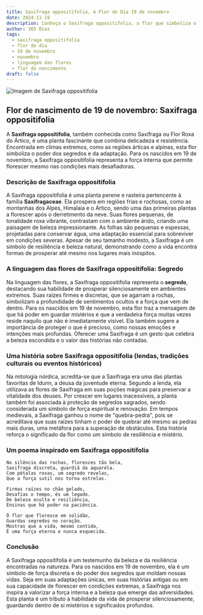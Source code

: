 ```yaml
---
title: Saxifraga oppositifolia, A Flor do Dia 19 de novembro
date: 2024-11-19
description: Conheça o Saxifraga oppositifolia, a flor que simboliza o dia 19 de novembro e seu significado 'Segredo'. Explore a beleza e o simbolismo desta flor encantadora.
author: 365 Dias
tags:
  - saxifraga oppositifolia
  - flor do dia
  - 19 de novembro
  - novembro
  - linguagem das flores
  - flor do nascimento
draft: false
---
```


![Imagem de Saxifraga oppositifolia](https://cdn.pixabay.com/photo/2016/12/13/22/11/badan-1905221_640.jpg#center)


## Flor de nascimento de 19 de novembro: Saxifraga oppositifolia

A **Saxifraga oppositifolia**, também conhecida como Saxífraga ou Flor Roxa do Ártico, é uma planta fascinante que combina delicadeza e resistência. Encontrada em climas extremos, como as regiões árticas e alpinas, esta flor simboliza o poder dos segredos e da adaptação. Para os nascidos em 19 de novembro, a Saxifraga oppositifolia representa a força interna que permite florescer mesmo nas condições mais desafiadoras.

### Descrição de Saxifraga oppositifolia

A Saxifraga oppositifolia é uma planta perene e rasteira pertencente à família **Saxifragaceae**. Ela prospera em regiões frias e rochosas, como as montanhas dos Alpes, Himalaia e o Ártico, sendo uma das primeiras plantas a florescer após o derretimento da neve. Suas flores pequenas, de tonalidade roxa vibrante, contrastam com o ambiente árido, criando uma paisagem de beleza impressionante. As folhas são pequenas e espessas, projetadas para conservar água, uma adaptação essencial para sobreviver em condições severas. Apesar de seu tamanho modesto, a Saxifraga é um símbolo de resiliência e beleza natural, demonstrando como a vida encontra formas de prosperar até mesmo nos lugares mais inóspitos.

### A linguagem das flores de Saxifraga oppositifolia: Segredo

Na linguagem das flores, a Saxifraga oppositifolia representa o **segredo**, destacando sua habilidade de prosperar silenciosamente em ambientes extremos. Suas raízes firmes e discretas, que se agarram a rochas, simbolizam a profundidade de sentimentos ocultos e a força que vem de dentro. Para os nascidos em 19 de novembro, esta flor traz a mensagem de que há poder em guardar mistérios e que a verdadeira força muitas vezes reside naquilo que não é imediatamente visível. Ela também sugere a importância de proteger o que é precioso, como nossas emoções e intenções mais profundas. Oferecer uma Saxifraga é um gesto que celebra a beleza escondida e o valor das histórias não contadas.

### Uma história sobre Saxifraga oppositifolia (lendas, tradições culturais ou eventos históricos)

Na mitologia nórdica, acredita-se que a Saxifraga era uma das plantas favoritas de Idunn, a deusa da juventude eterna. Segundo a lenda, ela utilizava as flores de Saxifraga em suas poções mágicas para preservar a vitalidade dos deuses. Por crescer em lugares inacessíveis, a planta também foi associada à proteção de segredos sagrados, sendo considerada um símbolo de força espiritual e renovação. Em tempos medievais, a Saxifraga ganhou o nome de "quebra-pedra", pois se acreditava que suas raízes tinham o poder de quebrar até mesmo as pedras mais duras, uma metáfora para a superação de obstáculos. Esta história reforça o significado da flor como um símbolo de resiliência e mistério.

### Um poema inspirado em Saxifraga oppositifolia

```
No silêncio das rochas, floresces tão bela,  
Saxifraga discreta, guardiã da aquarela.  
Com pétalas roxas, um segredo revelas,  
Que a força sutil nos torna estrelas.  

Firmas raízes no chão gelado,  
Desafias o tempo, és um legado.  
De beleza oculta e resiliência,  
Ensinas que há poder na paciência.  

Ó flor que floresce em solidão,  
Guardas segredos no coração.  
Mostras que a vida, mesmo contida,  
É uma força eterna e nunca esquecida.  
```

### Conclusão

A Saxifraga oppositifolia é um testemunho da beleza e da resiliência encontradas na natureza. Para os nascidos em 19 de novembro, ela é um símbolo de força discreta e do poder dos segredos que moldam nossas vidas. Seja em suas adaptações únicas, em suas histórias antigas ou em sua capacidade de florescer em condições extremas, a Saxifraga nos inspira a valorizar a força interna e a beleza que emerge das adversidades. Esta planta é um tributo à habilidade da vida de prosperar silenciosamente, guardando dentro de si mistérios e significados profundos.